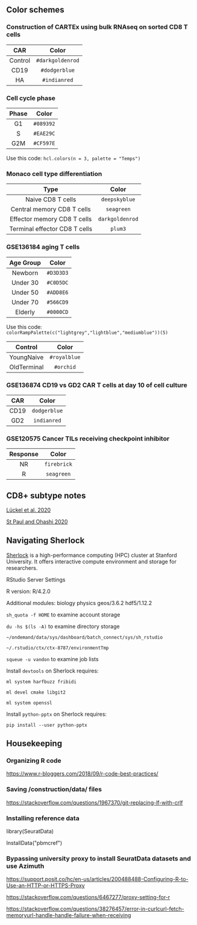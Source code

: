 
## Color schemes

### Construction of CARTEx using bulk RNAseq on sorted CD8 T cells

| CAR | Color |
|:---:|:-----:|
| Control | `#darkgoldenrod` |
| CD19 | `#dodgerblue` |
| HA | `#indianred` |

### Cell cycle phase

| Phase | Color |
|:-----:|:-----:|
| G1 | `#089392` |
| S | `#EAE29C` |
| G2M | `#CF597E` |

Use this code: `hcl.colors(n = 3, palette = "Temps")`

### Monaco cell type differentiation

| Type | Color |
|:----:|:-----:|
| Naive CD8 T cells | `deepskyblue` |
| Central memory CD8 T cells | `seagreen` |
| Effector memory CD8 T cells | `darkgoldenrod` |
| Terminal effector CD8 T cells | `plum3` |

### GSE136184 aging T cells

| Age Group | Color |
|:---------:|:-----:|
| Newborn | `#D3D3D3` |
| Under 30 | `#C0D5DC` |
| Under 50 | `#ADD8E6` |
| Under 70 | `#566CD9` |
| Elderly | `#0000CD` |

Use this code: `colorRampPalette(c("lightgrey","lightblue","mediumblue"))(5)`

| Control | Color |
|:-------:|:-----:|
| YoungNaive | `#royalblue` |
| OldTerminal | `#orchid` |

### GSE136874 CD19 vs GD2 CAR T cells at day 10 of cell culture

| CAR | Color |
|:---:|:-----:|
| CD19 | `dodgerblue` |
| GD2 | `indianred` |


### GSE120575 Cancer TILs receiving checkpoint inhibitor

| Response | Color |
|:---:|:-----:|
| NR | `firebrick` |
| R | `seagreen` |







## CD8+ subtype notes

[Lückel et al. 2020](https://pubmed.ncbi.nlm.nih.gov/32697883/)

[St Paul and Ohashi 2020](https://pubmed.ncbi.nlm.nih.gov/32624246/)

## Navigating Sherlock

[Sherlock](https://www.sherlock.stanford.edu/docs/#welcome-to-sherlock) is a high-performance computing (HPC) cluster at Stanford University. It offers interactive compute environment and storage for researchers.

RStudio Server Settings

R version: R/4.2.0

Additional modules: biology physics geos/3.6.2 hdf5/1.12.2

`sh_quota -f HOME` to examine account storage

`du -hs $(ls -A)` to examine directory storage

`~/ondemand/data/sys/dashboard/batch_connect/sys/sh_rstudio`

`~/.rstudio/ctx/ctx-8787/environmentTmp` 

`squeue -u vandon` to examine job lists

Install `devtools` on Sherlock requires:

`ml system harfbuzz fribidi`

`ml devel cmake libgit2`

`ml system openssl`

Install `python-pptx` on Sherlock requires:

`pip install --user python-pptx`

## Housekeeping

### Organizing R code
https://www.r-bloggers.com/2018/09/r-code-best-practices/

### Saving /construction/data/ files
https://stackoverflow.com/questions/1967370/git-replacing-lf-with-crlf

### Installing reference data
library(SeuratData)

InstallData("pbmcref")

### Bypassing university proxy to install SeuratData datasets and use Azimuth

https://support.posit.co/hc/en-us/articles/200488488-Configuring-R-to-Use-an-HTTP-or-HTTPS-Proxy

https://stackoverflow.com/questions/6467277/proxy-setting-for-r

https://stackoverflow.com/questions/38276457/error-in-curlcurl-fetch-memoryurl-handle-handle-failure-when-receiving






